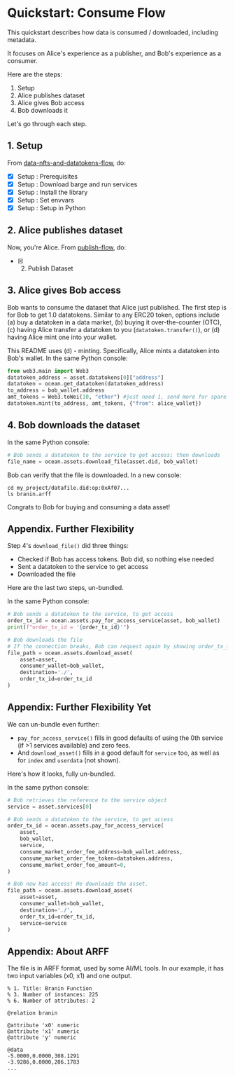 <!--
Copyright 2022 Ocean Protocol Foundation
SPDX-License-Identifier: Apache-2.0
-->

# Quickstart: Consume Flow

This quickstart describes how data is consumed / downloaded, including metadata.

It focuses on Alice's experience as a publisher, and Bob's experience as a consumer.

Here are the steps:

1.  Setup
2.  Alice publishes dataset
3.  Alice gives Bob access
4.  Bob downloads it

Let's go through each step.

## 1. Setup

From [data-nfts-and-datatokens-flow](data-nfts-and-datatokens-flow.md), do:
- [x] Setup : Prerequisites
- [x] Setup : Download barge and run services
- [x] Setup : Install the library
- [x] Setup : Set envvars
- [x] Setup : Setup in Python

## 2. Alice publishes dataset

Now, you're Alice. From [publish-flow](publish-flow.md), do:
- [x] 2. Publish Dataset

## 3. Alice gives Bob access

Bob wants to consume the dataset that Alice just published. The first step is for Bob to get 1.0 datatokens. Similar to any ERC20 token, options include (a) buy a datatoken in a data market, (b) buying it over-the-counter (OTC), (c) having Alice transfer a datatoken to you (`datatoken.transfer()`), or (d) having Alice mint one into your wallet.

This README uses (d) - minting. Specifically, Alice mints a datatoken into Bob's wallet. In the same Python console:
```python
from web3.main import Web3
datatoken_address = asset.datatokens[0]["address"]
datatoken = ocean.get_datatoken(datatoken_address)
to_address = bob_wallet.address
amt_tokens = Web3.toWei(10, "ether") #just need 1, send more for spare
datatoken.mint(to_address, amt_tokens, {"from": alice_wallet})
```

## 4. Bob downloads the dataset

In the same Python console:
```python
# Bob sends a datatoken to the service to get access; then downloads
file_name = ocean.assets.download_file(asset.did, bob_wallet)
```

Bob can verify that the file is downloaded. In a new console:

```console
cd my_project/datafile.did:op:0xAf07...
ls branin.arff
```

Congrats to Bob for buying and consuming a data asset!


## Appendix. Further Flexibility

Step 4's `download_file()` did three things:

- Checked if Bob has access tokens. Bob did, so nothing else needed
- Sent a datatoken to the service to get access
- Downloaded the file

Here are the last two steps, un-bundled.

In the same Python console:
```python
# Bob sends a datatoken to the service, to get access
order_tx_id = ocean.assets.pay_for_access_service(asset, bob_wallet)
print(f"order_tx_id = '{order_tx_id}'")

# Bob downloads the file
# If the connection breaks, Bob can request again by showing order_tx_id.
file_path = ocean.assets.download_asset(
    asset=asset,
    consumer_wallet=bob_wallet,
    destination='./',
    order_tx_id=order_tx_id
)
```


## Appendix: Further Flexibility Yet

We can un-bundle even further:
- `pay_for_access_service()` fills in good defaults of using the 0th service (if >1 services available) and zero fees.
- And `download_asset()` fills in a good default for `service` too, as well as for `index` and `userdata` (not shown).

Here's how it looks, fully un-bundled.

In the same python console:
```python
# Bob retrieves the reference to the service object
service = asset.services[0]

# Bob sends a datatoken to the service, to get access
order_tx_id = ocean.assets.pay_for_access_service(
    asset,
    bob_wallet,
    service,
    consume_market_order_fee_address=bob_wallet.address,
    consume_market_order_fee_token=datatoken.address,
    consume_market_order_fee_amount=0,
)

# Bob now has access! He downloads the asset.
file_path = ocean.assets.download_asset(
    asset=asset,
    consumer_wallet=bob_wallet,
    destination='./',
    order_tx_id=order_tx_id,
    service=service
)
```

## Appendix: About ARFF

The file is in ARFF format, used by some AI/ML tools. In our example, it has two input variables (x0, x1) and one output.

```console
% 1. Title: Branin Function
% 3. Number of instances: 225
% 6. Number of attributes: 2

@relation branin

@attribute 'x0' numeric
@attribute 'x1' numeric
@attribute 'y' numeric

@data
-5.0000,0.0000,308.1291
-3.9286,0.0000,206.1783
...
```

